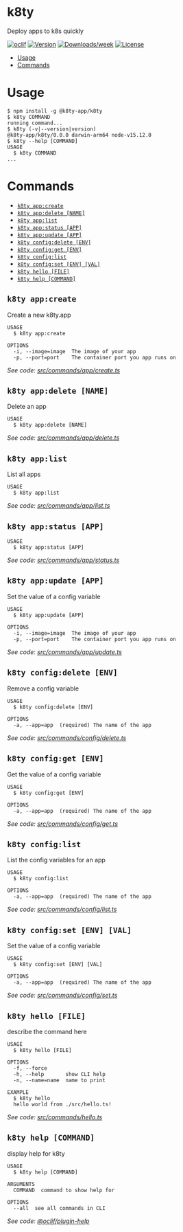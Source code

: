 k8ty
====

Deploy apps to k8s quickly

[![oclif](https://img.shields.io/badge/cli-oclif-brightgreen.svg)](https://oclif.io)
[![Version](https://img.shields.io/npm/v/@k8ty-app/k8ty.svg)](https://npmjs.org/package/@k8ty-app/k8ty)
[![Downloads/week](https://img.shields.io/npm/dw/@k8ty-app/k8ty.svg)](https://npmjs.org/package/@k8ty-app/k8ty)
[![License](https://img.shields.io/npm/l/@k8ty-app/k8ty.svg)](https://github.com/k8ty-app/k8ty/blob/main/package.json)

<!-- toc -->
* [Usage](#usage)
* [Commands](#commands)
<!-- tocstop -->

# Usage

<!-- usage -->
```sh-session
$ npm install -g @k8ty-app/k8ty
$ k8ty COMMAND
running command...
$ k8ty (-v|--version|version)
@k8ty-app/k8ty/0.0.0 darwin-arm64 node-v15.12.0
$ k8ty --help [COMMAND]
USAGE
  $ k8ty COMMAND
...
```
<!-- usagestop -->

# Commands

<!-- commands -->
* [`k8ty app:create`](#k8ty-appcreate)
* [`k8ty app:delete [NAME]`](#k8ty-appdelete-name)
* [`k8ty app:list`](#k8ty-applist)
* [`k8ty app:status [APP]`](#k8ty-appstatus-app)
* [`k8ty app:update [APP]`](#k8ty-appupdate-app)
* [`k8ty config:delete [ENV]`](#k8ty-configdelete-env)
* [`k8ty config:get [ENV]`](#k8ty-configget-env)
* [`k8ty config:list`](#k8ty-configlist)
* [`k8ty config:set [ENV] [VAL]`](#k8ty-configset-env-val)
* [`k8ty hello [FILE]`](#k8ty-hello-file)
* [`k8ty help [COMMAND]`](#k8ty-help-command)

## `k8ty app:create`

Create a new k8ty.app

```
USAGE
  $ k8ty app:create

OPTIONS
  -i, --image=image  The image of your app
  -p, --port=port    The container port you app runs on
```

_See code: [src/commands/app/create.ts](https://github.com/k8ty-app/k8ty/blob/v0.0.0/src/commands/app/create.ts)_

## `k8ty app:delete [NAME]`

Delete an app

```
USAGE
  $ k8ty app:delete [NAME]
```

_See code: [src/commands/app/delete.ts](https://github.com/k8ty-app/k8ty/blob/v0.0.0/src/commands/app/delete.ts)_

## `k8ty app:list`

List all apps

```
USAGE
  $ k8ty app:list
```

_See code: [src/commands/app/list.ts](https://github.com/k8ty-app/k8ty/blob/v0.0.0/src/commands/app/list.ts)_

## `k8ty app:status [APP]`

```
USAGE
  $ k8ty app:status [APP]
```

_See code: [src/commands/app/status.ts](https://github.com/k8ty-app/k8ty/blob/v0.0.0/src/commands/app/status.ts)_

## `k8ty app:update [APP]`

Set the value of a config variable

```
USAGE
  $ k8ty app:update [APP]

OPTIONS
  -i, --image=image  The image of your app
  -p, --port=port    The container port you app runs on
```

_See code: [src/commands/app/update.ts](https://github.com/k8ty-app/k8ty/blob/v0.0.0/src/commands/app/update.ts)_

## `k8ty config:delete [ENV]`

Remove a config variable

```
USAGE
  $ k8ty config:delete [ENV]

OPTIONS
  -a, --app=app  (required) The name of the app
```

_See code: [src/commands/config/delete.ts](https://github.com/k8ty-app/k8ty/blob/v0.0.0/src/commands/config/delete.ts)_

## `k8ty config:get [ENV]`

Get the value of a config variable

```
USAGE
  $ k8ty config:get [ENV]

OPTIONS
  -a, --app=app  (required) The name of the app
```

_See code: [src/commands/config/get.ts](https://github.com/k8ty-app/k8ty/blob/v0.0.0/src/commands/config/get.ts)_

## `k8ty config:list`

List the config variables for an app

```
USAGE
  $ k8ty config:list

OPTIONS
  -a, --app=app  (required) The name of the app
```

_See code: [src/commands/config/list.ts](https://github.com/k8ty-app/k8ty/blob/v0.0.0/src/commands/config/list.ts)_

## `k8ty config:set [ENV] [VAL]`

Set the value of a config variable

```
USAGE
  $ k8ty config:set [ENV] [VAL]

OPTIONS
  -a, --app=app  (required) The name of the app
```

_See code: [src/commands/config/set.ts](https://github.com/k8ty-app/k8ty/blob/v0.0.0/src/commands/config/set.ts)_

## `k8ty hello [FILE]`

describe the command here

```
USAGE
  $ k8ty hello [FILE]

OPTIONS
  -f, --force
  -h, --help       show CLI help
  -n, --name=name  name to print

EXAMPLE
  $ k8ty hello
  hello world from ./src/hello.ts!
```

_See code: [src/commands/hello.ts](https://github.com/k8ty-app/k8ty/blob/v0.0.0/src/commands/hello.ts)_

## `k8ty help [COMMAND]`

display help for k8ty

```
USAGE
  $ k8ty help [COMMAND]

ARGUMENTS
  COMMAND  command to show help for

OPTIONS
  --all  see all commands in CLI
```

_See code: [@oclif/plugin-help](https://github.com/oclif/plugin-help/blob/v3.2.2/src/commands/help.ts)_
<!-- commandsstop -->
